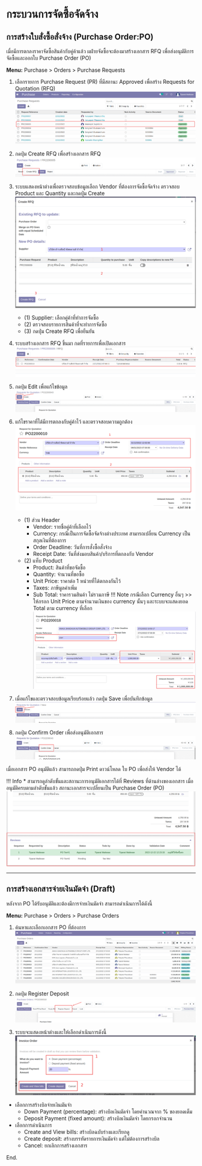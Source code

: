 # กระบวนการจัดซื้อจัดจ้าง

## การสร้างใบสั่งซื้อสั่งจ้าง (Purchase Order:PO)

เมื่อมีการตกลงราคาจัดซื้อสินค้ากับคู่ค้าแล้ว ผฝ่ายจัดซื้อจะต้องมาสร้างเอกสาร RFQ เพื่อส่งอนุมัติการจัดซื้อและออกใบ Purchase Order (PO)

**Menu:** Purchase > Orders > Purchase Requests

1. เลือกรายการ Purchase Request (PR) ที่มีสถานะ Approved เพื่อสร้าง Requests for Quotation (RFQ)
![](img/po_1.png)

2. กดปุ่ม Create RFQ เพื่อสร้างเอกสาร RFQ
![](img/po_2.png)

3. ระบบแสดงหน้าต่างเพื่อตรวจสอบข้อมูลเลือก Vendor ที่ต้องการจัดซื้อจัดจ้าง ตรวจสอบ Product และ Quantity และกดปุ่ม Create
![](img/po_3.png)
    * (1) Supplier: เลือกคู่ค้าที่ทำการจัดซื้อ
    * (2) ตรวจสอบรายการสินค้าที่จะทำการจัดซื้อ
    * (3) กดปุ่ม Create RFQ เพื่อยืนยัน

4. ระบบสร้างเอกสาร RFQ ขึ้นมา กดที่รายการเพื่อเปิดเอกสาร
![](img/po_4.png)

5. กดปุ่ม Edit เพื่อแก้ไขข้อมูล
![](img/po_5-1.png)

6. แก้ไขราคาที่ได้มีการตกลงกับคู่ค้าไว้ และตรวจสอบความถูกต้อง  
![](img/po_6.png)
    * (1) ส่วน Header
        * Vendor: รายชื่อคู่ค้าที่เลือกไว้
        * Currency: กรณีเป็นการจัดซื้อจัดจ้างต่างประเทศ สามารถเปลี่ยน Currency เป็นสกุลเงินที่ต้องการ
        * Order Deadline: วันที่การสั่งซื้อสั่งจ้าง
        * Receipt Date: วันที่ส่งมอบสินค้า/บริการที่ตกลงกับ Vendor
    * (2) แท็บ Product
        * Product: สินค้าที่ขอจัดซื้อ
        * Quantity: จำนวนที่ขอซื้อ
        * Unit Price: ราคาต่อ 1 หน่วยที่ได้ตกลงกันไว้
        * Taxes: ภาษีมูลค่าเพิ่ม
        * Sub Total: ราคารวมสินค้า ไม่รวมภาษี
    !!! Note
        กรณีเลือก Currency อื่นๆ >> ให้กรอก Unit Price ตามจำนวนเงินของ currency นั้นๆ
        และระบบจะแสดงยอด Total ตาม currency ที่เลือก
        ![](img/po_6-1.png)

7. เมื่อแก้ไขและตรวจสอบข้อมูลเรียบร้อยแล้ว กดปุ่ม Save เพื่อบันทึกข้อมูล
![](img/po_7-1.png)

8. กดปุ่ม Confirm Order เพื่อส่งอนุมัติเอกสาร
![](img/po_8-1.png)

เมื่อเอกสาร PO อนุมัติแล้ว สามารถกดปุ่ม Print ดาวน์โหลด ใบ PO เพื่อส่งให้ Vendor ได้ 

!!! Info
    * สามารถดูลำดับขั้นและสถานะการอนุมัติเอกสารได้ที่ Reviews ที่ด้านล่างของเอกสาร เมื่ออนุมัติครบตามลำดับขั้นแล้ว สถานะเอกสารจะเปลี่ยนเป็น Purchase Order (PO)
    ![](img/po_9.png)

---

## การสร้างเอกสารจ่ายเงินมัดจำ (Draft)

หลังจาก PO ได้รับอนุมัติและต้องมีการจ่ายเงินมัดจำ สามารถดำเนินการได้ดังนี้

**Menu:** Purchase > Orders > Purchase Orders

1. ค้นหาและเลือกเอกสาร PO ที่ต้องการ
![](img/dep_1.png)

2. กดปุ่ม Register Deposit 
![](img/dep_2.png)

3. ระบบจะแสดงหน้าต่างและให้เลือกดำเนินการดังนี้ 
![](img/dep_3.png) 
  * เลือกการสร้างบิลจ่ายเงินมันจำ
    * Down Payment (percentage): สร้างบิลเงินมัดจำ โดยคำนวณจาก % ของยอดเต็ม 
    * Deposit Payment (fixed amount): สร้างบิลเงินมัดจำ โดยกรอกจำนวน 
  * เลือกการดำเนินการ
    * Create and View bills: สร้างบิลฉบับร่างและเรียกดู
    * Create deposit: สร้างบรรทัดรายการเงินมัดจำ แต่ไม่ต้องการสร้างบิล
    * Cancel: ยกเลิกการสร้างเอกสาร

End.

